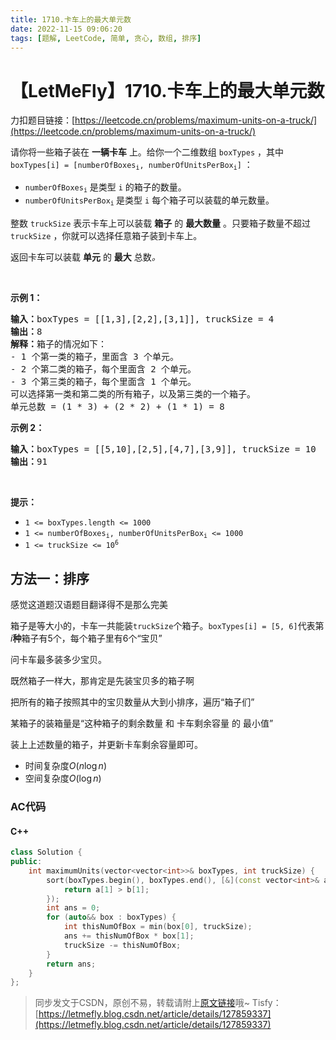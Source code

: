 ```yaml
---
title: 1710.卡车上的最大单元数
date: 2022-11-15 09:06:20
tags: [题解, LeetCode, 简单, 贪心, 数组, 排序]
---
```


# 【LetMeFly】1710.卡车上的最大单元数

力扣题目链接：[https://leetcode.cn/problems/maximum-units-on-a-truck/](https://leetcode.cn/problems/maximum-units-on-a-truck/)

<p>请你将一些箱子装在 <strong>一辆卡车</strong> 上。给你一个二维数组 <code>boxTypes</code> ，其中 <code>boxTypes[i] = [numberOfBoxes<sub>i</sub>, numberOfUnitsPerBox<sub>i</sub>]</code> ：</p>

<ul>
	<li><code>numberOfBoxes<sub>i</sub></code> 是类型 <code>i</code> 的箱子的数量。</li>
	<li><code>numberOfUnitsPerBox<sub>i</sub></code><sub> </sub>是类型 <code>i</code> 每个箱子可以装载的单元数量。</li>
</ul>

<p>整数 <code>truckSize</code> 表示卡车上可以装载 <strong>箱子</strong> 的 <strong>最大数量</strong> 。只要箱子数量不超过 <code>truckSize</code> ，你就可以选择任意箱子装到卡车上。</p>

<p>返回卡车可以装载 <strong>单元</strong> 的 <strong>最大</strong> 总数<em>。</em></p>

<p> </p>

<p><strong>示例 1：</strong></p>

<pre>
<strong>输入：</strong>boxTypes = [[1,3],[2,2],[3,1]], truckSize = 4
<strong>输出：</strong>8
<strong>解释：</strong>箱子的情况如下：
- 1 个第一类的箱子，里面含 3 个单元。
- 2 个第二类的箱子，每个里面含 2 个单元。
- 3 个第三类的箱子，每个里面含 1 个单元。
可以选择第一类和第二类的所有箱子，以及第三类的一个箱子。
单元总数 = (1 * 3) + (2 * 2) + (1 * 1) = 8</pre>

<p><strong>示例 2：</strong></p>

<pre>
<strong>输入：</strong>boxTypes = [[5,10],[2,5],[4,7],[3,9]], truckSize = 10
<strong>输出：</strong>91
</pre>

<p> </p>

<p><strong>提示：</strong></p>

<ul>
	<li><code>1 <= boxTypes.length <= 1000</code></li>
	<li><code>1 <= numberOfBoxes<sub>i</sub>, numberOfUnitsPerBox<sub>i</sub> <= 1000</code></li>
	<li><code>1 <= truckSize <= 10<sup>6</sup></code></li>
</ul>


    
## 方法一：排序

感觉这道题汉语题目翻译得不是那么完美

箱子是等大小的，卡车一共能装```truckSize```个箱子。```boxTypes[i] = [5, 6]```代表第$i$**种**箱子有$5$个，每个箱子里有$6$个“宝贝”

问卡车最多装多少宝贝。

既然箱子一样大，那肯定是先装宝贝多的箱子啊

把所有的箱子按照其中的宝贝数量从大到小排序，遍历“箱子们”

某箱子的装箱量是“这种箱子的剩余数量 和 卡车剩余容量 的 最小值”

装上上述数量的箱子，并更新卡车剩余容量即可。

+ 时间复杂度$O(n\log n)$
+ 空间复杂度$O(\log n)$

### AC代码

#### C++

```cpp
class Solution {
public:
    int maximumUnits(vector<vector<int>>& boxTypes, int truckSize) {
        sort(boxTypes.begin(), boxTypes.end(), [&](const vector<int>& a, const vector<int>& b) {
            return a[1] > b[1];
        });
        int ans = 0;
        for (auto&& box : boxTypes) {
            int thisNumOfBox = min(box[0], truckSize);
            ans += thisNumOfBox * box[1];
            truckSize -= thisNumOfBox;
        }
        return ans;
    }
};
```

> 同步发文于CSDN，原创不易，转载请附上[原文链接](https://blog.letmefly.xyz/2022/11/15/LeetCode%201710.%E5%8D%A1%E8%BD%A6%E4%B8%8A%E7%9A%84%E6%9C%80%E5%A4%A7%E5%8D%95%E5%85%83%E6%95%B0/)哦~
> Tisfy：[https://letmefly.blog.csdn.net/article/details/127859337](https://letmefly.blog.csdn.net/article/details/127859337)
